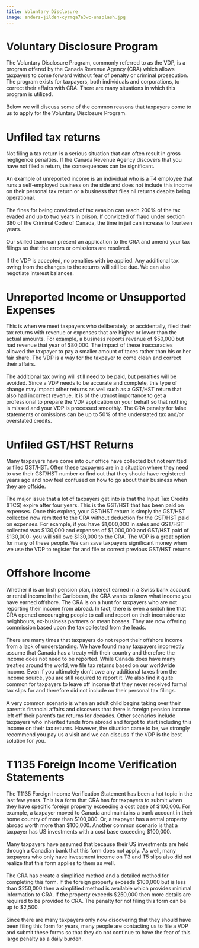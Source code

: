 ```yaml
---
title: Voluntary Disclosure
image: anders-jilden-cyrmqa7a3wc-unsplash.jpg
---
```

# Voluntary Disclosure Program

The Voluntary Disclosure Program, commonly referred to as the VDP, is a program offered by the Canada Revenue Agency (CRA) which allows taxpayers to come forward without fear of penalty or criminal prosecution. The program exists for taxpayers, both individuals and corporations, to correct their affairs with CRA. There are many situations in which this program is utilized.\
\
Below we will discuss some of the common reasons that taxpayers come to us to apply for the Voluntary Disclosure Program.

# Unfiled tax returns

Not filing a tax return is a serious situation that can often result in gross negligence penalties. If the Canada Revenue Agency discovers that you have not filed a return, the consequences can be significant.\
\
An example of unreported income is an individual who is a T4 employee that runs a self-employed business on the side and does not include this income on their personal tax return or a business that files nil returns despite being operational.\
\
The fines for being convicted of tax evasion can reach 200% of the tax evaded and up to two years in prison. If convicted of fraud under section 380 of the Criminal Code of Canada, the time in jail can increase to fourteen years.\
\
Our skilled team can present an application to the CRA and amend your tax filings so that the errors or omissions are resolved.\
\
If the VDP is accepted, no penalties with be applied. Any additional tax owing from the changes to the returns will still be due. We can also negotiate interest balances.

# Unreported Income or Unsupported Expenses

This is when we meet taxpayers who deliberately, or accidentally, filed their tax returns with revenue or expenses that are higher or lower than the actual amounts. For example, a business reports revenue of $50,000 but had revenue that year of $80,000. The impact of these inaccuracies allowed the taxpayer to pay a smaller amount of taxes rather than his or her fair share. The VDP is a way for the taxpayer to come clean and correct their affairs.\
\
The additional tax owing will still need to be paid, but penalties will be avoided. Since a VDP needs to be accurate and complete, this type of change may impact other returns as well such as a GST/HST return that also had incorrect revenue. It is of the utmost importance to get a professional to prepare the VDP application on your behalf so that nothing is missed and your VDP is processed smoothly. The CRA penalty for false statements or omissions can be up to 50% of the understated tax and/or overstated credits.

# Unfiled GST/HST Returns

Many taxpayers have come into our office have collected but not remitted or filed GST/HST. Often these taxpayers are in a situation where they need to use their GST/HST number or find out that they should have registered years ago and now feel confused on how to go about their business when they are offside.\
\
The major issue that a lot of taxpayers get into is that the Input Tax Credits (ITCS) expire after four years. This is the GST/HST that has been paid on expenses. Once this expires, your GST/HST return is simply the GST/HST collected now remitted to the CRA without deduction for the GST/HST paid on expenses. For example, if you have $1,000,000 in sales and GST/HST collected was $130,000 and expenses of $1,000,000 and GST/HST paid of $130,000- you will still owe $130,000 to the CRA. The VDP is a great option for many of these people. We can save taxpayers significant money when we use the VDP to register for and file or correct previous GST/HST returns.

# Offshore Income

Whether it is an Irish pension plan, interest earned in a Swiss bank account or rental income in the Caribbean, the CRA wants to know what income you have earned offshore. The CRA is on a hunt for taxpayers who are not reporting their income from abroad. In fact, there is even a snitch line that CRA opened encouraging people to call and report on their inconsiderate neighbours, ex-business partners or mean bosses. They are now offering commission based upon the tax collected from the leads.\
\
There are many times that taxpayers do not report their offshore income from a lack of understanding. We have found many taxpayers incorrectly assume that Canada has a treaty with their country and therefore the income does not need to be reported. While Canada does have many treaties around the world, we file tax returns based on our worldwide income. Even if you ultimately don’t owe any additional taxes from the income source, you are still required to report it. We also find it quite common for taxpayers to leave off income that they never received formal tax slips for and therefore did not include on their personal tax filings.\
\
A very common scenario is when an adult child begins taking over their parent’s financial affairs and discovers that there is foreign pension income left off their parent’s tax returns for decades. Other scenarios include taxpayers who inherited funds from abroad and forgot to start including this income on their tax returns. However, the situation came to be, we strongly recommend you pay us a visit and we can discuss if the VDP is the best solution for you.

# T1135 Foreign Income Verification Statements

The T1135 Foreign Income Verification Statement has been a hot topic in the last few years. This is a form that CRA has for taxpayers to submit when they have specific foreign property exceeding a cost base of $100,000. For example, a taxpayer moved to Canada and maintains a bank account in their home country of more than $100,000. Or, a taxpayer has a rental property abroad worth more than $100,000. Another common scenario is that a taxpayer has US investments with a cost base exceeding $100,000.\
\
Many taxpayers have assumed that because their US investments are held through a Canadian bank that this form does not apply. As well, many taxpayers who only have investment income on T3 and T5 slips also did not realize that this form applies to them as well.\
\
The CRA has create a simplified method and a detailed method for completing this form. If the foreign property exceeds $100,000 but is less than $250,000 then a simplified method is available which provides minimal information to CRA. If the property exceeds $250,000 then more details are required to be provided to CRA. The penalty for not filing this form can be up to $2,500.\
\
Since there are many taxpayers only now discovering that they should have been filing this form for years, many people are contacting us to file a VDP and submit these forms so that they do not continue to have the fear of this large penalty as a daily burden.